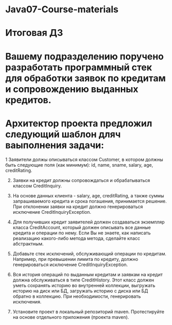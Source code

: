 # Java07-Course-materials
# Итоговая ДЗ

# Вашему подразделению поручено разработать программный стек для обработки заявок по кредитам и сопровождению выданных кредитов.
# Архитектор проекта предложил следующий шаблон дляч ваыполнения задачи:

1 Заявители должы описываться классом Customer, в котором должны быть следующие поля (как минимум):
id, name, sname, salary, age, creditRating.

2. Заявки на кредит должны сопровождаться и обрабатываться классом CreditInquiry.

3. На основе данных клиента - salary, age, creditRating, а также суммы запрашиваемого кредита и срока погашения, принимается решение. 
При отклонении заявки на кредит должно генерироваться исключение CreditInquiryException.

4. Для получивших кредит заявителей должен создаваться экземпляр класса CreditAccount, 
который должен описывать все данные кредита и операции по нему. 
Если Вы не знаете, как написать реализацию какого-либо метода метода, сделайте класс абстрактным. 

5. Добавьте стек исключений, обслуживающий операции по кредитам. Например, при превышении лимита по кредиту, 
должно генерироваться исключение CreditInquiryException.

6. Вся история операций по выданным кредитам и заявкам на кредит должна обслуживаться в типе CreditHistory.
Этот класс должен уметь сохранять историю во внутренней коллекции, выгружать историю на диск или БД, 
загружать историю с диска или БД обратно в коллекцию. При необходимости, генерировать исключения.

7. Установите проект в локальный репозиторий maven. Протестируйте  на основе отдельного приложения (проекта maven).

